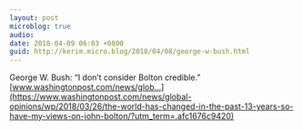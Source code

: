 ```yaml
---
layout: post
microblog: true
audio: 
date: 2018-04-09 06:03 +0800
guid: http://kerim.micro.blog/2018/04/08/george-w-bush.html
---
```

George W. Bush: “I don’t consider Bolton credible.” [www.washingtonpost.com/news/glob...](https://www.washingtonpost.com/news/global-opinions/wp/2018/03/26/the-world-has-changed-in-the-past-13-years-so-have-my-views-on-john-bolton/?utm_term=.afc1676c9420)
